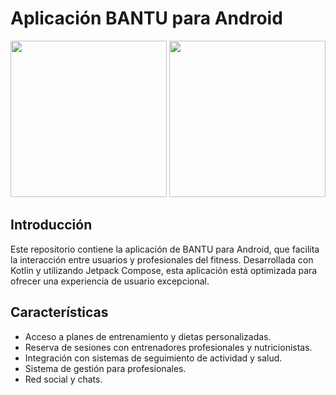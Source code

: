 # Aplicación BANTU para Android

<p align="center">
  <img src="http://90.163.132.130:8090/bantu/Logo_Redondo.png" width="250" height="250">
  <img src="http://90.163.132.130:8090/bantu/Logo_Bantu.png" width="250" height="250">
</p>


## Introducción
Este repositorio contiene la aplicación de BANTU para Android, que facilita la interacción entre usuarios y profesionales del fitness. Desarrollada con Kotlin y utilizando Jetpack Compose, esta aplicación está optimizada para ofrecer una experiencia de usuario excepcional.

## Características
- Acceso a planes de entrenamiento y dietas personalizadas.
- Reserva de sesiones con entrenadores profesionales y nutricionistas.
- Integración con sistemas de seguimiento de actividad y salud.
- Sistema de gestión para profesionales. 
- Red social y chats. 
